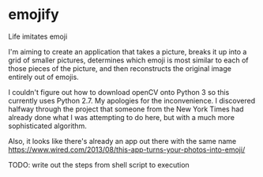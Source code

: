 # emojify
Life imitates emoji

I'm aiming to create an application that takes a picture, breaks it up into a grid of smaller pictures,
determines which emoji is most similar to each of those pieces of the picture, and then reconstructs the
original image entirely out of emojis.

I couldn't figure out how to download openCV onto Python 3 so this currently
uses Python 2.7. My apologies for the inconvenience. I discovered halfway
through the project that someone from the New York Times had already done what
I was attempting to do here, but with a much more sophisticated algorithm.

Also, it looks like there's already an app out there with the same name
https://www.wired.com/2013/08/this-app-turns-your-photos-into-emoji/

TODO: write out the steps from shell script to execution

